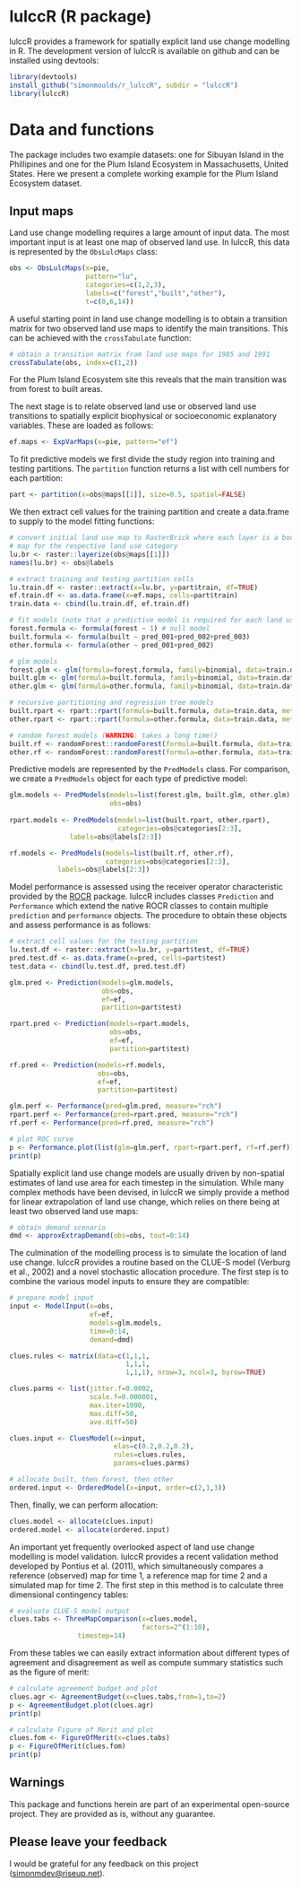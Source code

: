 lulccR (R package)
=============================================

lulccR provides a framework for spatially explicit land use change modelling in R. The development version of lulccR is available on github and can be installed using devtools:

```R
library(devtools)
install_github("simonmoulds/r_lulccR", subdir = "lulccR")
library(lulccR)
```
# Data and functions

The package includes two example datasets: one for Sibuyan Island in the Phillipines and one for the Plum Island Ecosystem in Massachusetts, United States. Here we present a complete working example for the Plum Island Ecosystem dataset.

## Input maps
Land use change modelling requires a large amount of input data. The most important input is at least one map of observed land use. In lulccR, this data is represented by the `ObsLulcMaps` class:

```R
obs <- ObsLulcMaps(x=pie,
                   pattern="lu",
                   categories=c(1,2,3),
                   labels=c("forest","built","other"),
                   t=c(0,6,14)) 
```

A useful starting point in land use change modelling is to obtain a transition matrix for two observed land use maps to identify the main transitions. This can be achieved with the `crossTabulate` function:

```R
# obtain a transition matrix from land use maps for 1985 and 1991
crossTabulate(obs, index=c(1,2))
```

For the Plum Island Ecosystem site this reveals that the main transition was from forest to built areas.

The next stage is to relate observed land use or observed land use transitions to spatially explicit biophysical or socioeconomic explanatory variables. These are loaded as follows:

```R
ef.maps <- ExpVarMaps(x=pie, pattern="ef")
```

To fit predictive models we first divide the study region into training and testing partitions. The `partition` function returns a list with cell numbers for each partition:

```R
part <- partition(x=obs@maps[[1]], size=0.5, spatial=FALSE)
```

We then extract cell values for the training partition and create a data.frame to supply to the model fitting functions:

```R
# convert initial land use map to RasterBrick where each layer is a boolean
# map for the respective land use category
lu.br <- raster::layerize(obs@maps[[1]])
names(lu.br) <- obs@labels

# extract training and testing partition cells
lu.train.df <- raster::extract(x=lu.br, y=part$train, df=TRUE)
ef.train.df <- as.data.frame(x=ef.maps, cells=part$train)
train.data <- cbind(lu.train.df, ef.train.df)

# fit models (note that a predictive model is required for each land use category)
forest.formula <- formula(forest ~ 1) # null model
built.formula <- formula(built ~ pred_001+pred_002+pred_003)
other.formula <- formula(other ~ pred_001+pred_002)

# glm models
forest.glm <- glm(formula=forest.formula, family=binomial, data=train.data)
built.glm <- glm(formula=built.formula, family=binomial, data=train.data)
other.glm <- glm(formula=other.formula, family=binomial, data=train.data)

# recursive partitioning and regression tree models
built.rpart <- rpart::rpart(formula=built.formula, data=train.data, method="class")
other.rpart <- rpart::rpart(formula=other.formula, data=train.data, method="class")

# random forest models (WARNING: takes a long time!)
built.rf <- randomForest::randomForest(formula=built.formula, data=train.data)
other.rf <- randomForest::randomForest(formula=other.formula, data=train.data)
```

Predictive models are represented by the `PredModels` class. For comparison, we create a `PredModels` object for each type of predictive model: 

```R
glm.models <- PredModels(models=list(forest.glm, built.glm, other.glm),
                         obs=obs)
			 
rpart.models <- PredModels(models=list(built.rpart, other.rpart),
                           categories=obs@categories[2:3],
			   labels=obs@labels[2:3])

rf.models <- PredModels(models=list(built.rf, other.rf),
                        categories=obs@categories[2:3],
			labels=obs@labels[2:3])
```

Model performance is assessed using the receiver operator characteristic provided by the [ROCR](http://cran.r-project.org/web/packages/ROCR/index.html) package. lulccR includes classes `Prediction` and `Performance` which extend the native ROCR classes to contain multiple `prediction` and `performance` objects. The procedure to obtain these objects and assess performance is as follows:

```R
# extract cell values for the testing partition
lu.test.df <- raster::extract(x=lu.br, y=part$test, df=TRUE)
pred.test.df <- as.data.frame(x=pred, cells=part$test)
test.data <- cbind(lu.test.df, pred.test.df)

glm.pred <- Prediction(models=glm.models,
                       obs=obs,
                       ef=ef,
                       partition=part$test)

rpart.pred <- Prediction(models=rpart.models,
                         obs=obs,
                         ef=ef,
                         partition=part$test)

rf.pred <- Prediction(models=rf.models,
                      obs=obs,
                      ef=ef,
                      partition=part$test)

glm.perf <- Performance(pred=glm.pred, measure="rch")
rpart.perf <- Performance(pred=rpart.pred, measure="rch")
rf.perf <- Performance(pred=rf.pred, measure="rch")

# plot ROC curve
p <- Performance.plot(list(glm=glm.perf, rpart=rpart.perf, rf=rf.perf))
print(p)
```

Spatially explicit land use change models are usually driven by non-spatial estimates of land use area for each timestep in the simulation. While many complex methods have been devised, in lulccR we simply provide a method for linear extrapolation of land use change, which relies on there being at least two observed land use maps:

```R
# obtain demand scenario
dmd <- approxExtrapDemand(obs=obs, tout=0:14)
```

The culmination of the modelling process is to simulate the location of land use change. lulccR provides a routine based on the CLUE-S model (Verburg et al., 2002) and a novel stochastic allocation procedure. The first step is to combine the various model inputs to ensure they are compatible:

```R
# prepare model input
input <- ModelInput(x=obs,
                    ef=ef,
                    models=glm.models,
                    time=0:14,
                    demand=dmd)

clues.rules <- matrix(data=c(1,1,1,
                             1,1,1,
                             1,1,1), nrow=3, ncol=3, byrow=TRUE)

clues.parms <- list(jitter.f=0.0002,
                    scale.f=0.000001,
                    max.iter=1000,
                    max.diff=50,
                    ave.diff=50)

clues.input <- CluesModel(x=input,
                          elas=c(0.2,0.2,0.2),
                          rules=clues.rules,
                          params=clues.parms)

# allocate built, then forest, then other
ordered.input <- OrderedModel(x=input, order=c(2,1,3))
```

Then, finally, we can perform allocation:

```R
clues.model <- allocate(clues.input)
ordered.model <- allocate(ordered.input)
```

An important yet frequently overlooked aspect of land use change modelling is model validation. lulccR provides a recent validation method developed by Pontius et al. (2011), which simultaneously compares a reference (observed) map for time 1, a reference map for time 2 and a simulated map for time 2. The first step in this method is to calculate three dimensional contingency tables:

```R
# evaluate CLUE-S model output
clues.tabs <- ThreeMapComparison(x=clues.model,
                                 factors=2^(1:10),
				 timestep=14)
```

From these tables we can easily extract information about different types of agreement and disagreement as well as compute summary statistics such as the figure of merit:

```R
# calculate agreement budget and plot
clues.agr <- AgreementBudget(x=clues.tabs,from=1,to=2)
p <- AgreementBudget.plot(clues.agr)
print(p)

# calculate Figure of Merit and plot
clues.fom <- FigureOfMerit(x=clues.tabs)
p <- FigureOfMerit(clues.fom)
print(p)
```

## Warnings
This package and functions herein are part of an experimental open-source project. They are provided as is, without any guarantee.

## Please leave your feedback
I would be grateful for any feedback on this project (simonmdev@riseup.net).
